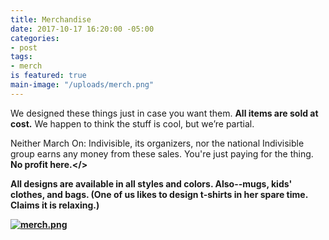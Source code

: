 ```yaml
---
title: Merchandise
date: 2017-10-17 16:20:00 -05:00
categories:
- post
tags:
- merch
is featured: true
main-image: "/uploads/merch.png"
---
```


We designed these things just in case you want them. <b>All items are sold at cost.</b> We happen to think the stuff is cool, but we’re partial.

Neither March On: Indivisible, its organizers, nor the national Indivisible group earns any money from these sales. You're just paying for the thing. <b>No profit here.</>

All designs are available in all styles and colors. Also--mugs, kids' clothes, and bags. (One of us likes to design t-shirts in her spare time. Claims it is relaxing.) 

[![merch.png](/uploads/merch.png)](https://www.redbubble.com/people/marchonknoxco/collections/776555-march-on?asc=u//www.redbubble.com/people/MarchOnKnoxCo/shop?asc=u)